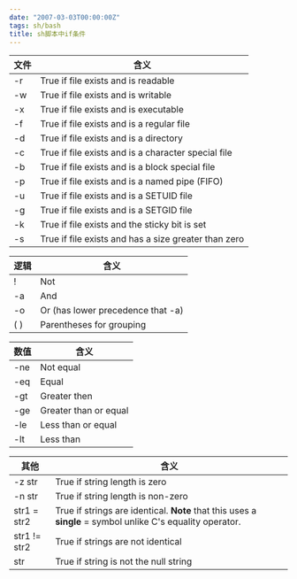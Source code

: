 ```yaml
---
date: "2007-03-03T00:00:00Z"
tags: sh/bash
title: sh脚本中if条件
---
```


文件   | 含义
-------|----------------------------------------------------
-r     |True if file exists and is readable
-w     |True if file exists and is writable
-x     |True if file exists and is executable
-f     |True if file exists and is a regular file
-d     |True if file exists and is a directory
-c     |True if file exists and is a character special file
-b     |True if file exists and is a block special file
-p     |True if file exists and is a named pipe (FIFO)
-u     |True if file exists and is a SETUID file
-g     |True if file exists and is a SETGID file
-k     |True if file exists and the sticky bit is set
-s     |True if file exists and has a size greater than zero


逻辑   | 含义
-------|----------------------------------------------------
!      | Not
-a     | And
-o     | Or (has lower precedence that -a)
\( \)  | Parentheses for grouping|


数值   | 含义
-------|----------------------------------------------------
-ne    | Not equal
-eq    | Equal
-gt    | Greater then
-ge    | Greater than or equal
-le    | Less than or equal
-lt    | Less than|

其他          | 含义
--------------|----------------------------------------------------
-z str        | True if string length is zero
-n str        | True if string length is non-zero
str1 = str2   | True if strings are identical. **Note** that this uses a **single** = symbol unlike C's equality operator.
str1 != str2  | True if strings are not identical
str           | True if string is not the null string
